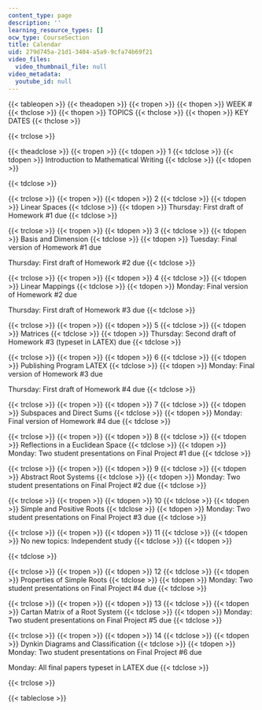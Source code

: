 ```yaml
---
content_type: page
description: ''
learning_resource_types: []
ocw_type: CourseSection
title: Calendar
uid: 279d745a-21d1-3404-a5a9-9cfa74b69f21
video_files:
  video_thumbnail_file: null
video_metadata:
  youtube_id: null
---
```


{{< tableopen >}}
{{< theadopen >}}
{{< tropen >}}
{{< thopen >}}
WEEK #
{{< thclose >}}
{{< thopen >}}
TOPICS
{{< thclose >}}
{{< thopen >}}
KEY DATES
{{< thclose >}}

{{< trclose >}}

{{< theadclose >}}
{{< tropen >}}
{{< tdopen >}}
1
{{< tdclose >}}
{{< tdopen >}}
Introduction to Mathematical Writing
{{< tdclose >}}
{{< tdopen >}}

{{< tdclose >}}

{{< trclose >}}
{{< tropen >}}
{{< tdopen >}}
2
{{< tdclose >}}
{{< tdopen >}}
Linear Spaces
{{< tdclose >}}
{{< tdopen >}}
Thursday: First draft of Homework #1 due
{{< tdclose >}}

{{< trclose >}}
{{< tropen >}}
{{< tdopen >}}
3
{{< tdclose >}}
{{< tdopen >}}
Basis and Dimension
{{< tdclose >}}
{{< tdopen >}}
Tuesday: Final version of Homework #1 due  
  
Thursday: First draft of Homework #2 due
{{< tdclose >}}

{{< trclose >}}
{{< tropen >}}
{{< tdopen >}}
4
{{< tdclose >}}
{{< tdopen >}}
Linear Mappings
{{< tdclose >}}
{{< tdopen >}}
Monday: Final version of Homework #2 due  
  
Thursday: First draft of Homework #3 due
{{< tdclose >}}

{{< trclose >}}
{{< tropen >}}
{{< tdopen >}}
5
{{< tdclose >}}
{{< tdopen >}}
Matrices
{{< tdclose >}}
{{< tdopen >}}
Thursday: Second draft of Homework #3 (typeset in LATEX) due
{{< tdclose >}}

{{< trclose >}}
{{< tropen >}}
{{< tdopen >}}
6
{{< tdclose >}}
{{< tdopen >}}
Publishing Program LATEX
{{< tdclose >}}
{{< tdopen >}}
Monday: Final version of Homework #3 due  
  
Thursday: First draft of Homework #4 due
{{< tdclose >}}

{{< trclose >}}
{{< tropen >}}
{{< tdopen >}}
7
{{< tdclose >}}
{{< tdopen >}}
Subspaces and Direct Sums
{{< tdclose >}}
{{< tdopen >}}
Monday: Final version of Homework #4 due
{{< tdclose >}}

{{< trclose >}}
{{< tropen >}}
{{< tdopen >}}
8
{{< tdclose >}}
{{< tdopen >}}
Reflections in a Euclidean Space
{{< tdclose >}}
{{< tdopen >}}
Monday: Two student presentations on Final Project #1 due
{{< tdclose >}}

{{< trclose >}}
{{< tropen >}}
{{< tdopen >}}
9
{{< tdclose >}}
{{< tdopen >}}
Abstract Root Systems
{{< tdclose >}}
{{< tdopen >}}
Monday: Two student presentations on Final Project #2 due
{{< tdclose >}}

{{< trclose >}}
{{< tropen >}}
{{< tdopen >}}
10
{{< tdclose >}}
{{< tdopen >}}
Simple and Positive Roots
{{< tdclose >}}
{{< tdopen >}}
Monday: Two student presentations on Final Project #3 due
{{< tdclose >}}

{{< trclose >}}
{{< tropen >}}
{{< tdopen >}}
11
{{< tdclose >}}
{{< tdopen >}}
No new topics: Independent study
{{< tdclose >}}
{{< tdopen >}}

{{< tdclose >}}

{{< trclose >}}
{{< tropen >}}
{{< tdopen >}}
12
{{< tdclose >}}
{{< tdopen >}}
Properties of Simple Roots
{{< tdclose >}}
{{< tdopen >}}
Monday: Two student presentations on Final Project #4 due
{{< tdclose >}}

{{< trclose >}}
{{< tropen >}}
{{< tdopen >}}
13
{{< tdclose >}}
{{< tdopen >}}
Cartan Matrix of a Root System
{{< tdclose >}}
{{< tdopen >}}
Monday: Two student presentations on Final Project #5 due
{{< tdclose >}}

{{< trclose >}}
{{< tropen >}}
{{< tdopen >}}
14
{{< tdclose >}}
{{< tdopen >}}
Dynkin Diagrams and Classification
{{< tdclose >}}
{{< tdopen >}}
Monday: Two student presentations on Final Project #6 due  
  
Monday: All final papers typeset in LATEX due
{{< tdclose >}}

{{< trclose >}}

{{< tableclose >}}
